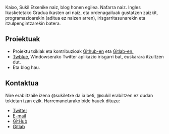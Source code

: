 <!--
.. title: Niri buruz
.. slug: about
.. date: 2017-11-19 10:59:20+01:00
.. tags: 
.. category: 
.. link: 
.. description: 
.. type: text
-->

Kaixo, Sukil Etxenike naiz, blog honen egilea. Nafarra naiz. Ingles Ikasketetako Gradua ikasten ari naiz, eta ordenagailuak gustatzen zaizkit, programazioarekin (aditua ez naizen arren), irisgarritasunarekin eta itzulpengintzarekin batera.

## Proiektuak
* Proiektu txikiak eta kontribuzioak [Github-en][gh] eta [Gitlab-en.][gl]
*  [Twblue,][twblue] Windowserako Twitter aplikazio irisgarri bat, euskarara itzultzen dut.
* Eta blog hau.

## Kontaktua
Nire erabiltzaile izena @sukiletxe da ia beti, @sukil erabiltzen ez dudan tokietan izan ezik. Harremanetarako bide hauek dituzu:
* [Twitter][tw]
* [E-mail][email]
* [GitHub][gh]
* [Gitlab][gl]

[gh]: https://github.com/sukiletxe
[gl]: https://gitlab.com/sukiletxe
[twblue]: https://twblue.es
[tw]: https://twitter.com/sukiletxe
[email]: mailto:sukiletxe@gmail.com
